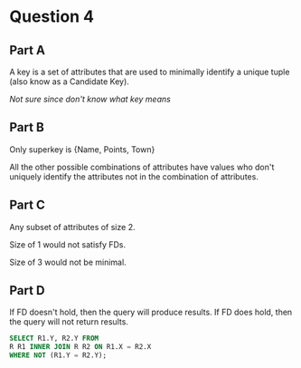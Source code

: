 # Question 4

## Part A

A key is a set of attributes that are used to minimally identify a unique tuple (also know as a Candidate Key).

*Not sure since don't know what key means*

## Part B

Only superkey is {Name, Points, Town}

All the other possible combinations of attributes have values who don't uniquely identify the attributes not in the combination of attributes.

## Part C

Any subset of attributes of size 2. 

Size of 1 would not satisfy FDs.

Size of 3 would not be minimal.

## Part D

If FD doesn't hold, then the query will produce results. If FD does hold, then the query will not return results.

```sql
SELECT R1.Y, R2.Y FROM
R R1 INNER JOIN R R2 ON R1.X = R2.X
WHERE NOT (R1.Y = R2.Y);
```
